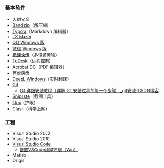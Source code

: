 ### 基本软件

- [火绒安全](https://www.huorong.cn/)
- [Bandizip](https://www.bandisoft.com/bandizip/)（解压缩）
- [Typora](https://typoraio.cn/)（Markdown 编辑器）
- [LX Music](https://github.com/lyswhut/lx-music-desktop/)
- [QQ Windows 版](https://im.qq.com/pcqq/index.shtml)
- [微信 Windows 版](https://pc.weixin.qq.com/?lang=zh_CN)
- [极连快传](https://shouji.360.cn/jl.html)（多设备传输）
- [ToDesk](https://www.todesk.com/download.html)（远程控制）
- Acrobat DC（PDF 编辑器）
- 百度网盘
- [DeepL Windows](https://www.deepl.com/zh/windows-app)（实时翻译）
- [Git](https://git-scm.com/)
  - [Git 详细安装教程（详解 Git 安装过程的每一个步骤）_git安装-CSDN博客](https://blog.csdn.net/mukes/article/details/115693833)
- [Snipaste](https://zh.snipaste.com/download.html)（截图工具）
- [f.lux](https://justgetflux.com/)（护眼）
- Clash（科学上网）

### 工程

- Visual Studio 2022
- Visual Studio 2010
- [Visual Studio Code](https://code.visualstudio.com/download)
  - [配置VSCode编译环境（Win）](../配置VSCode编译环境（Win）/配置VSCode编译环境（Win）.md)
- Matlab
- Origin
